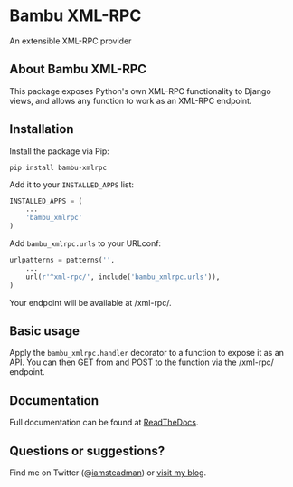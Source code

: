 # Bambu XML-RPC

An extensible XML-RPC provider

## About Bambu XML-RPC

This package exposes Python's own XML-RPC functionality to Django views, and allows any function to work
as an XML-RPC endpoint.

## Installation

Install the package via Pip:

```
pip install bambu-xmlrpc
```

Add it to your `INSTALLED_APPS` list:

```python
INSTALLED_APPS = (
    ...
    'bambu_xmlrpc'
)
```

Add `bambu_xmlrpc.urls` to your URLconf:

```python
urlpatterns = patterns('',
    ...
    url(r'^xml-rpc/', include('bambu_xmlrpc.urls')),
)
```

Your endpoint will be available at /xml-rpc/.

## Basic usage

Apply the `bambu_xmlrpc.handler` decorator to a function to expose it as an API.
You can then GET from and POST to the function via the /xml-rpc/ endpoint.

## Documentation

Full documentation can be found at [ReadTheDocs](http://bambu-xmlrpc.readthedocs.org/).

## Questions or suggestions?

Find me on Twitter (@[iamsteadman](https://twitter.com/iamsteadman))
or [visit my blog](http://steadman.io/).

